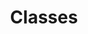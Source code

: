 ---
{
  layout: "layouts/collection.njk",
  title: "Classes",
  eleventyNavigation: {
    key: "icons-classes",
    parent: "icons",
    title: "Classes"
  }
}
---